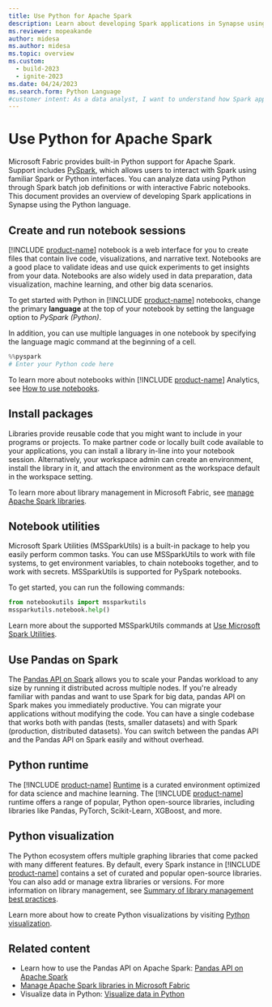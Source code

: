 ```yaml
---
title: Use Python for Apache Spark
description: Learn about developing Spark applications in Synapse using Python to analyze data through Spark batch job definitions or with interactive Fabric notebooks.
ms.reviewer: mopeakande
author: midesa
ms.author: midesa
ms.topic: overview
ms.custom:
  - build-2023
  - ignite-2023
ms.date: 04/24/2023
ms.search.form: Python Language
#customer intent: As a data analyst, I want to understand how Spark applications in Synapse can analyze data.
---
```


# Use Python for Apache Spark

Microsoft Fabric provides built-in Python support for Apache Spark. Support includes [PySpark](https://spark.apache.org/docs/latest/api/python/index.html), which allows users to interact with Spark using familiar Spark or Python interfaces. You can analyze data using Python through Spark batch job definitions or with interactive Fabric notebooks. This document provides an overview of developing Spark applications in Synapse using the Python language.

## Create and run notebook sessions

[!INCLUDE [product-name](../../includes/product-name.md)] notebook is a web interface for you to create files that contain live code, visualizations, and narrative text. Notebooks are a good place to validate ideas and use quick experiments to get insights from your data. Notebooks are also widely used in data preparation, data visualization, machine learning, and other big data scenarios.

To get started with Python in [!INCLUDE [product-name](../../includes/product-name.md)] notebooks, change the primary **language** at the top of your notebook by setting the language option to _PySpark (Python)_.

In addition, you can use multiple languages in one notebook by specifying the language magic command at the beginning of a cell.

```Python
%%pyspark
# Enter your Python code here
```

To learn more about notebooks within [!INCLUDE [product-name](../../includes/product-name.md)] Analytics, see [How to use notebooks](../../data-engineering/how-to-use-notebook.md).

## Install packages

Libraries provide reusable code that you might want to include in your programs or projects. To make partner code or locally built code available to your applications, you can install a library in-line into your notebook session. Alternatively, your workspace admin can create an environment, install the library in it, and attach the environment as the workspace default in the workspace setting.

To learn more about library management in Microsoft Fabric, see [manage Apache Spark libraries](../../data-engineering/library-management.md).

## Notebook utilities

Microsoft Spark Utilities (MSSparkUtils) is a built-in package to help you easily perform common tasks. You can use MSSparkUtils to work with file systems, to get environment variables, to chain notebooks together, and to work with secrets. MSSparkUtils is supported for PySpark notebooks.

To get started, you can run the following commands:

```python
from notebookutils import mssparkutils
mssparkutils.notebook.help()

```

Learn more about the supported MSSparkUtils commands at [Use Microsoft Spark Utilities](../../data-engineering/microsoft-spark-utilities.md).

## Use Pandas on Spark

The [Pandas API on Spark](https://spark.apache.org/docs/3.3.0/api/python/getting_started/quickstart_ps.html) allows you to scale your Pandas workload to any size by running it distributed across multiple nodes. If you're already familiar with pandas and want to use Spark for big data, pandas API on Spark makes you immediately productive. You can migrate your applications without modifying the code. You can have a single codebase that works both with pandas (tests, smaller datasets) and with Spark (production, distributed datasets). You can switch between the pandas API and the Pandas API on Spark easily and without overhead.

## Python runtime

The [!INCLUDE [product-name](../../includes/product-name.md)] [Runtime](../../data-engineering/runtime.md) is a curated environment optimized for data science and machine learning. The [!INCLUDE [product-name](../../includes/product-name.md)] runtime offers a range of popular, Python open-source libraries, including libraries like Pandas, PyTorch, Scikit-Learn, XGBoost, and more.

## Python visualization

The Python ecosystem offers multiple graphing libraries that come packed with many different features. By default, every Spark instance in [!INCLUDE [product-name](../../includes/product-name.md)] contains a set of curated and popular open-source libraries. You can also add or manage extra libraries or versions. For more information on library management, see [Summary of library management best practices](../../data-engineering/library-management.md#summary-of-library-management-best-practices).

Learn more about how to create Python visualizations by visiting [Python visualization](../python-guide/python-visualizations.md).

## Related content

- Learn how to use the Pandas API on Apache Spark: [Pandas API on Apache Spark](https://spark.apache.org/docs/3.3.0/api/python/getting_started/quickstart_ps.html)
- [Manage Apache Spark libraries in Microsoft Fabric](../../data-engineering/library-management.md)
- Visualize data in Python: [Visualize data in Python](./python-visualizations.md)
